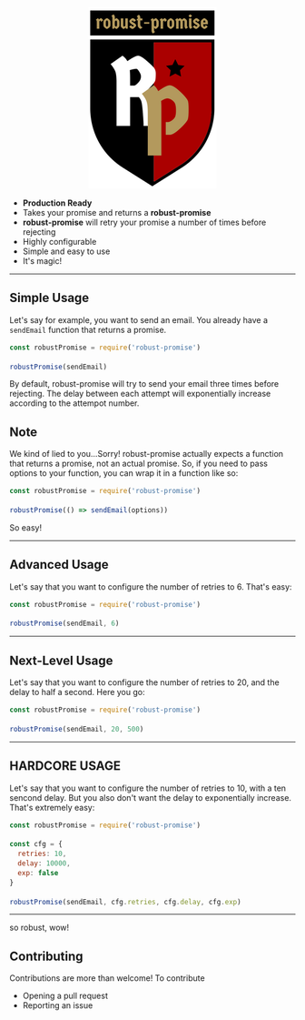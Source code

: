 <center>
<img src="https://raw.githubusercontent.com/NateDigital/robust-promise/master/doc/logo.png" />

</center>

 * **Production Ready**
 * Takes your promise and returns a **robust-promise**
 * **robust-promise** will retry your promise a number of times before rejecting
 * Highly configurable
 * Simple and easy to use
 * It's magic!


---

## Simple Usage


Let's say for example, you want to send an email. You already have a `sendEmail` function that returns a promise.

```js 
const robustPromise = require('robust-promise')

robustPromise(sendEmail)
```

By default, robust-promise will try to send your email three times before rejecting. The delay between each attempt will exponentially increase according to the attempot number.


## Note

We kind of lied to you...Sorry! robust-promise actually expects a function that returns a promise, not an actual promise. So, if you need to pass options to your function, you can wrap it in a function like so:

```js 
const robustPromise = require('robust-promise')

robustPromise(() => sendEmail(options))
```

So easy!


---

## Advanced Usage

Let's say that you want to configure the number of retries to 6. That's easy:

```js 
const robustPromise = require('robust-promise')

robustPromise(sendEmail, 6)
```

---

## Next-Level Usage

Let's say that you want to configure the number of retries to 20, and the delay to half a second. Here you go:

```js 
const robustPromise = require('robust-promise')

robustPromise(sendEmail, 20, 500)
```

---

## HARDCORE USAGE

Let's say that you want to configure the number of retries to 10, with a ten sencond delay. But you also don't want the delay to exponentially increase. That's extremely easy:

```js 
const robustPromise = require('robust-promise')

const cfg = {
  retries: 10,
  delay: 10000,
  exp: false
}

robustPromise(sendEmail, cfg.retries, cfg.delay, cfg.exp)
```

---



so robust, wow!



## Contributing

Contributions are more than welcome! To contribute

 - Opening a pull request
 - Reporting an issue
